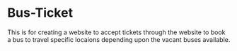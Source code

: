 # Bus-Ticket
This is for creating a website to accept tickets through the website to book a bus to travel specific locaions depending upon the vacant buses available.
